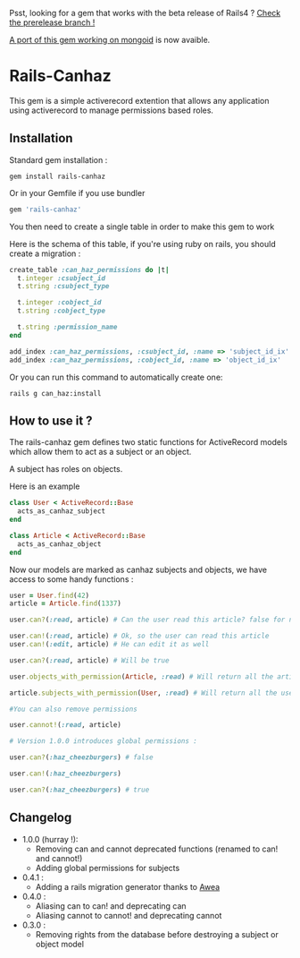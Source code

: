 Psst, looking for a gem that works with the beta release of Rails4 ? [Check the prerelease branch !](https://github.com/intrepidd/rails-canhaz/tree/4.0.0.beta1)

[A port of this gem working on mongoid](https://github.com/intrepidd/mongoid-canhaz) is now avaible.
# Rails-Canhaz

This gem is a simple activerecord extention that allows any application using activerecord to manage permissions based roles.

## Installation

Standard gem installation :

```
gem install rails-canhaz
```

Or in your Gemfile if you use bundler

```ruby
gem 'rails-canhaz'
```

You then need to create a single table in order to make this gem to work

Here is the schema of this table, if you're using ruby on rails, you should create a migration :

```ruby
create_table :can_haz_permissions do |t|
  t.integer :csubject_id
  t.string :csubject_type

  t.integer :cobject_id
  t.string :cobject_type

  t.string :permission_name
end

add_index :can_haz_permissions, :csubject_id, :name => 'subject_id_ix'
add_index :can_haz_permissions, :cobject_id, :name => 'object_id_ix'
```

Or you can run this command to automatically create one:

```
rails g can_haz:install
```

## How to use it ?

The rails-canhaz gem defines two static functions for ActiveRecord models which allow them to act as a subject or an object.

A subject has roles on objects.

Here is an example

```ruby
class User < ActiveRecord::Base
  acts_as_canhaz_subject
end

class Article < ActiveRecord::Base
  acts_as_canhaz_object
end
```

Now our models are marked as canhaz subjects and objects, we have access to some handy functions :


```ruby
user = User.find(42)
article = Article.find(1337)

user.can?(:read, article) # Can the user read this article? false for now

user.can!(:read, article) # Ok, so the user can read this article
user.can!(:edit, article) # He can edit it as well

user.can?(:read, article) # Will be true

user.objects_with_permission(Article, :read) # Will return all the articles w/ read permissions for this user

article.subjects_with_permission(User, :read) # Will return all the users hat are able to read this article

#You can also remove permissions

user.cannot!(:read, article)

# Version 1.0.0 introduces global permissions :

user.can?(:haz_cheezburgers) # false

user.can!(:haz_cheezburgers)

user.can?(:haz_cheezburgers) # true

```

## Changelog
* 1.0.0 (hurray !):
  * Removing can and cannot deprecated functions (renamed to can! and cannot!)
  * Adding global permissions for subjects
* 0.4.1 :
  * Adding a rails migration generator thanks to [Awea](http://github.com/Awea)
* 0.4.0 :
  * Aliasing can to can! and deprecating can
  * Aliasing cannot to cannot! and deprecating cannot
* 0.3.0 :
  * Removing rights from the database before destroying a subject or object model

